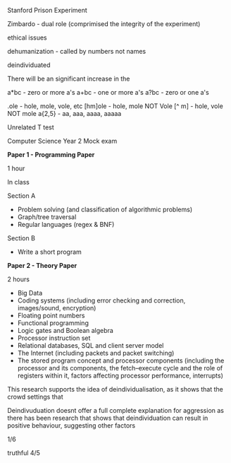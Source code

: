 Stanford Prison Experiment

Zimbardo - dual role (comprimised the integrity of the experiment)

ethical issues

dehumanization - called by numbers not names


deindividuated


There will be an significant increase in the 


a\*bc - zero or more a's
a+bc - one or more a's
a?bc - zero or one a's

.ole - hole, mole, vole, etc
\[hm]ole - hole, mole NOT Vole
\[^ m] - hole, vole NOT mole
a{2,5} - aa, aaa, aaaa, aaaaa



Unrelated T test


Computer Science Year 2 Mock exam

**Paper 1 - Programming Paper**

1 hour

In class

Section A

- Problem solving (and classification of algorithmic problems)
- Graph/tree traversal
- Regular languages (regex & BNF)

Section B

- Write a short program

  

**Paper 2 - Theory Paper**

2 hours

- Big Data
- Coding systems (including error checking and correction, images/sound, encryption)
- Floating point numbers
- Functional programming
- Logic gates and Boolean algebra
- Processor instruction set
- Relational databases, SQL and client server model
- The Internet (including packets and packet switching)
- The stored program concept and processor components (including the processor and its components, the fetch–execute cycle and the role of registers within it, factors affecting processor performance, interrupts)








This research supports the idea of deindividualisation, as it shows that the crowd settings that 


Deindivuduation doesnt offer a full complete explanation for aggression as there has been research that shows that deindividuation can result in positive behaviour, suggesting other factors




1/6


truthful 4/5